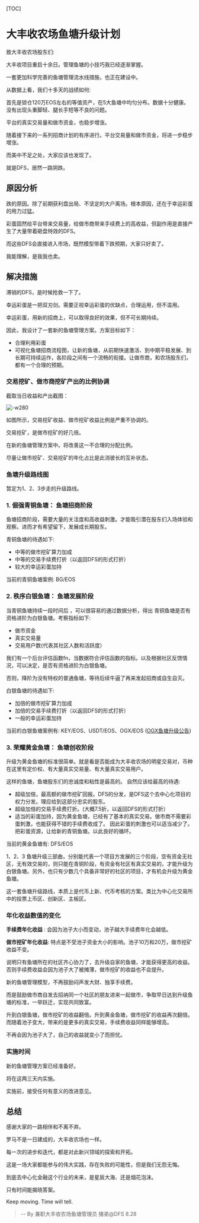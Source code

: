 [TOC]

# 大丰收农场鱼塘升级计划

致大丰收农场股东们:

大丰收项目重启十余日。管理鱼塘的小技巧我已经逐渐掌握。

一套更加科学完善的鱼塘管理流水线措施，也正在建设中。

从数据上看，我们十多天的战绩如何:

首先是锁仓120万EOS左右的等值资产，在5大鱼塘中均匀分布。数据十分健康。没有出现头重脚轻、腿长手短等不良的问题。

平台的真实交易量和做市资金，也稳步增涨。

随着接下来的一系列招商计划的有序进行。平台交易量和做市资金，将进一步稳步增涨。

而美中不足之处，大家应该也发现了。

就是DFS，居然一路阴跌。

## 原因分析

跌的原因。除了前期获利盘出局、不坚定的大户离场。根本原因，还在于幸运彩蛋的用力过猛。

彩蛋固然给平台带来交易量，给做市商带来手续费上的高收益，但副作用是直接产生了大量带着砸盘特效的DFS。

而这些DFS会直接进入市场，既然模型带着下跌预期，大家只好卖了。

我能理解，是我我也卖。


## 解决措施

滞销的DFS，是时候抢救一下了。

幸运彩蛋是一把双刃剑。需要正视幸运彩蛋的优缺点，合理运用，但不滥用。

幸运彩蛋，用新的招商上，可以取得良好的效果，但不可长期持续。

因此，我设计了一套新的鱼塘管理方案。方案目标如下：

* 合理利用彩蛋
* 可视化鱼塘招商流程图，让新的鱼塘，从前期快速激活、到中期平稳发展、到长期可持续运作，各阶段之间有一个流畅的衔接。让做市商，和农场股东们，都有一个合理的预期。


### 交易挖矿、做市商挖矿产出的比例协调

截取当日收益和产出截图：

![-w280](media/15985824641372.jpg)

如图所示，交易挖矿收益、做市挖矿收益比例是严重不协调的。

交易挖矿，是做市挖矿的好几倍。

在新的鱼塘管理方案中。将改善这一不合理的分配比例。

尽量让做市挖矿、交易挖矿的年化占比是此消彼长的互补状态。

### 鱼塘升级路线图

暂定为1、2、3步走的升级路线。

### 1. 倔强青铜鱼塘： 鱼塘招商阶段

鱼塘招商阶段，需要大量的关注度和高收益刺激。才能吸引潜在股东们入场体验和观察。进而才有希望留下，发展成长期股东。

青铜鱼塘的待遇如下:

* 中等的做市挖矿算力加成
* 中等的交易手续费打折（以返回DFS的形式打折）
* 较大的幸运彩蛋加持

当前的青铜鱼塘案例:  BG/EOS

### 2. 秩序白银鱼塘： 鱼塘发展阶段

当青铜鱼塘持续一段时间后 ，可以很容易的通过数据分析，得出
青铜鱼塘是否有资格进阶为白银鱼塘。考察指标如下:

* 做市资金
* 真实交易量
* 交易用户数(代表其社区人数和活跃度）

我们有一个后台评估函数fn，当数据符合评估函数的指标。以及根据社区反馈情况，可以决定，是否有资格进阶为白银鱼塘。

否则，降阶为没有特权的普通鱼塘，等待后续牛逼了再来发起招商或自生自灭。

白银鱼塘的待遇如下:

* 加倍的做市挖矿算力加成
* 加倍的交易手续费打折（以返回DFS的形式打折）
* 一般的幸运彩蛋加持

当前的白银鱼塘案例有: KEY/EOS、USDT/EOS、OGX/EOS ([OGX鱼塘升级公告](./pool_upgrade_ogx.md))

### 3. 荣耀黄金鱼塘： 鱼塘创收阶段

升级为黄金鱼塘的标准很简单。就是看是否能成为大丰收农场的明星交易对，币种在这里有定价权、有大量真实交易量、有大量真实交易用户。

这样的鱼塘，鱼塘股东们的忠诚度和粘性是最高的。
自然应该给最高的待遇:

* 超级加倍，最高额的做市挖矿回报。DFS的分发，是DFS这个去中心化项目的权力分发。理应给到这部分忠实的股东。
* 超级加倍的交易手续费打折。(大概7.5折，以返回DFS的形式打折）
* 适当的彩蛋加持，因为黄金鱼塘，已经有了基本的真实交易。做市商不需要彩蛋刺激，也能获得不错的手续费收成了。 因此彩蛋的刺激也可以适当减少了。把彩蛋资源，让给新的青铜鱼塘。以此良好的循环。

当前的黄金鱼塘有: DFS/EOS

1、2、3 鱼塘升级三部曲，分别能代表一个项目方发展的三个阶段，空有资金无社区，无有效交易的，则只能在青铜阶段，有资金有社区有真实交易的，才能升级为白银鱼塘。另外，也只有少数几个具备非常好的社区的项目，才有机会升级为黄金鱼塘。

这一套鱼塘升级路线，本质上是代币上新、代币考核的方案。类比为中心化交易所中的投票上币区、创新区、主板区。

### 年化收益数值的变化

 **手续费年化收益** : 会因为池子大小而变动，池子越大手续费年化会越低。
 
 **做市挖矿年化收益**: 特点是不受池子资金大小的影响。池子10万和20万，做市挖矿收益不变。
 
 
说明只有鱼塘所在的社区齐心协力了，去升级自家的鱼塘，才能获得更高的收益。否则手续费收益会因为池子大了被摊薄，做市挖矿的收益也不会提升。


新的鱼塘管理模型，不再鼓励闷声发大财、独享手续费。

而是鼓励做市商自发去招纳同一个社区的朋友进来一起做市，争取早日达到升级鱼塘的标准，一举跃迁，实现共同致富。

升到白银鱼塘，做市挖矿的收益翻倍。升到黄金鱼塘，做市挖矿的收益再次翻倍。而随着池子变大，带来的是更多的真实交易，手续费收益同样能够增高。

不再会因为池子大了，自己的收益就变小了而担忧。
 


### 实施时间

新的鱼塘管理方案已经准备好。

将在这两三天内实施。

实施前，接受任何有意义的改进意见。

## 总结

感谢大家的一路相伴和不离不弃。

罗马不是一日建成的，大丰收农场也一样。

每一次的进步和迭代，都是对此新兴领域的探索和开拓。

这是一场大家都能参与的伟大实践，存在失败的可能性，但是我们无怨无悔。

到底去中心化金融这个行业的未来，是星辰大海、还是烟花泡沫。

只有时间能揭晓答案。

Keep moving. Time will tell. 


> --  By 兼职大丰收农场鱼塘管理员 猪弟@DFS 8.28

